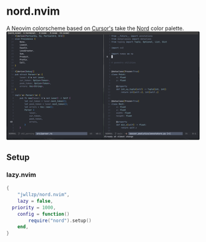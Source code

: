 # nord.nvim

A Neovim colorscheme based on [Cursor's](https://cursor.com/home?from=agents) take the [Nord](https://www.nordtheme.com/docs/colors-and-palettes)  color palette.
![Display](nord.png)

## Setup

### lazy.nvim
```lua
{
	"jwllzp/nord.nvim",
	lazy = false,
  priority = 1000,
	config = function()
		require("nord").setup()
	end,
}
```

